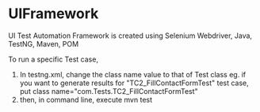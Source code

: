 # UIFramework
UI Test Automation Framework is created using Selenium Webdriver, Java, TestNG, Maven, POM

To run a specific Test case, 
1. In testng.xml, change the class name value to that of Test class
eg. if you want to generate results for "TC2_FillContactFormTest" test case, put
class name="com.Tests.TC2_FillContactFormTest"
2. then, in command line, execute
mvn test
